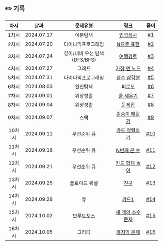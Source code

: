 ## ✏️ 기록

| 차시 |    날짜    | 문제유형 | 링크 |                                  풀이                                   |
|:----:|:---------:|:----:|:-----:|:---------------------------------------------------------------------:|
| 1차시 | 2024.07.17 | 이분탐색 | <a href="https://school.programmers.co.kr/learn/courses/30/lessons/43238?language=python3">입국심사</a>   | [#1](https://github.com/AlgoLeadMe/AlgoLeadMe-4/pull/123) |
| 2차시 | 2024.07.20 | 다이나믹프로그래밍 | <a href="https://school.programmers.co.kr/learn/courses/30/lessons/42895">N으로 표현</a>   | [#2](https://github.com/AlgoLeadMe/AlgoLeadMe-4/pull/126) |
| 3차시 | 2024.07.24 | 깊이/너비 우선 탐색(DFS/BFS) | <a href="https://school.programmers.co.kr/learn/courses/30/lessons/43164">여행경로</a>   | [#3](https://github.com/AlgoLeadMe/AlgoLeadMe-4/pull/131) |
| 4차시 | 2024.07.27 | 그래프 | <a href="https://school.programmers.co.kr/learn/courses/30/lessons/49189">가장 먼 노드</a>   | [#4](https://github.com/AlgoLeadMe/AlgoLeadMe-4/pull/133) |
| 5차시 | 2024.07.31 | 다이나믹프로그래밍 | <a href="https://school.programmers.co.kr/learn/courses/30/lessons/43105">정수 삼각형</a>   | [#5](https://github.com/AlgoLeadMe/AlgoLeadMe-4/pull/139) |
| 6차시 | 2024.08.03 | 완전탐색 | <a href="https://school.programmers.co.kr/learn/courses/30/lessons/87946">피로도</a>   | [#6](https://github.com/AlgoLeadMe/AlgoLeadMe-4/pull/141) |
| 7차시 | 2024.09.01 | 위상정렬 | <a href="https://www.acmicpc.net/problem/2252">줄 세우기</a>   | [#7](https://github.com/AlgoLeadMe/AlgoLeadMe-4/pull/152) |
| 8차시 | 2024.09.04 | 위상정렬 | <a href="https://www.acmicpc.net/problem/1766">문제집</a>   | [#8](https://github.com/AlgoLeadMe/AlgoLeadMe-4/pull/154) |
| 9차시 | 2024.09.07 | 스택 | <a href="https://www.acmicpc.net/problem/2176">원숭이 매달기</a>   | [#9](https://github.com/AlgoLeadMe/AlgoLeadMe-4/pull/156) |
| 10차시 | 2024.09.11 | 우선순위 큐 | <a href="https://www.acmicpc.net/problem/1715">카드 정렬하기</a>   | [#10](https://github.com/AlgoLeadMe/AlgoLeadMe-4/pull/159) |
| 11차시 | 2024.09.18 | 우선순위 큐 | <a href="https://www.acmicpc.net/problem/2075">N번째 큰 수</a>   | [#11](https://github.com/AlgoLeadMe/AlgoLeadMe-4/pull/161) |
| 12차시 | 2024.09.21 | 우선순위 큐 | <a href="https://www.acmicpc.net/problem/15903">카드 합체 놀이</a>   | [#12](https://github.com/AlgoLeadMe/AlgoLeadMe-4/pull/164) |
| 13차시 | 2024.09.25 | 플로이드 워셜 | <a href="https://www.acmicpc.net/problem/1058">친구</a>   | [#13](https://github.com/AlgoLeadMe/AlgoLeadMe-4/pull/167) |
| 14차시 | 2024.09.28 | 큐 | <a href="https://www.acmicpc.net/problem/2161">카드1</a>   | [#14](https://github.com/AlgoLeadMe/AlgoLeadMe-4/pull/170) |
| 15차시 | 2024.10.02 | 브루트포스 | <a href="https://www.acmicpc.net/problem/11502">세 개의 소수 문제</a>   | [#15](https://github.com/AlgoLeadMe/AlgoLeadMe-4/pull/174) |
| 16차시 | 2024.10.05 | 그리디 | <a href="https://www.acmicpc.net/problem/28110">마지막 문제</a>   | [#16](https://github.com/AlgoLeadMe/AlgoLeadMe-4/pull/179) |